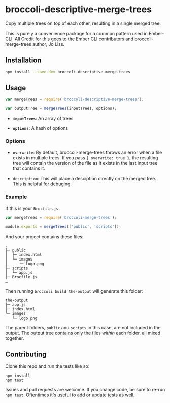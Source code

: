 # broccoli-descriptive-merge-trees

Copy multiple trees on top of each other, resulting in a single merged tree.

This is purely a convenience package for a common pattern used in Ember-CLI. All Credit for this goes to the Ember CLI contributors and broccoli-merge-trees author, Jo Liss.

## Installation

```bash
npm install --save-dev broccoli-descriptive-merge-trees
```

## Usage

```js
var mergeTrees = require('broccoli-descriptive-merge-trees');

var outputTree = mergeTrees(inputTrees, options);
```

* **`inputTrees`**: An array of trees

* **`options`**: A hash of options

### Options

* `overwrite`: By default, broccoli-merge-trees throws an error when a file
  exists in multiple trees. If you pass `{ overwrite: true }`, the resulting
  tree will contain the version of the file as it exists in the last input
  tree that contains it.

* `description`: This will place a desciption directly on the merged tree.
  This is helpful for debuging.

### Example

If this is your `Brocfile.js`:

```js
var mergeTrees = require('broccoli-merge-trees');

module.exports = mergeTrees(['public', 'scripts']);
```

And your project contains these files:

    .
    ├─ public
    │  ├─ index.html
    │  └─ images
    │     └─ logo.png
    ├─ scripts
    │  └─ app.js
    ├─ Brocfile.js
    …

Then running `broccoli build the-output` will generate this folder:

    the-output
    ├─ app.js
    ├─ index.html
    └─ images
       └─ logo.png

The parent folders, `public` and `scripts` in this case, are not included in the output. The output tree contains only the files *within* each folder, all mixed together.

## Contributing

Clone this repo and run the tests like so:

```
npm install
npm test
```

Issues and pull requests are welcome. If you change code, be sure to re-run
`npm test`. Oftentimes it's useful to add or update tests as well.
